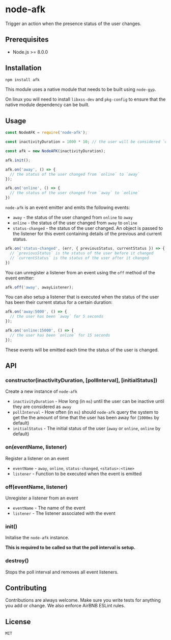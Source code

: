 # node-afk

Trigger an action when the presence status of the user changes.

## Prerequisites

- Node.js >= 8.0.0

## Installation

```sh
npm install afk
```

This module uses a native module that needs to be built using `node-gyp`.

On linux you will need to install `libxss-dev` and `pkg-config` to ensure that the native module dependency can be built.

## Usage

```js
const NodeAFK = require('node-afk');

const inactivityDuration = 1000 * 10; // the user will be considered `offline` after 10 seconds

const afk = new NodeAFK(inactivityDuration);

afk.init();

afk.on('away', () => {
  // the status of the user changed from `online` to `away`
});

afk.on('online', () => {
  // the status of the user changed from `away` to `online`
})
```

`node-afk` is an event emitter and emits the following events:

- `away` - the status of the user changed from `online` to `away`
- `online` - the status of the user changed from `away` to `online`
- `status-changed` - the status of the user changed. An object is passed to the listener for this event containing details of the previous and current status.

```js
afk.on('status-changed', (err, { previousStatus, currentStatus }) => {
  // `previousStatus` is the status of the user before it changed
  // `currentStatus` is the status of the user after it changed
})
```

You can unregister a listener from an event using the `off` method of the event emitter:

```js
afk.off('away', awayListener);
```

You can also setup a listener that is executed when the status of the user has been their current status for a certain duration:

```js
afk.on('away:5000', () => {
  // the user has been `away` for 5 seconds
});

afk.on('online:15000', () => {
  // the user has been `online` for 15 seconds
});
```

These events will be emitted each time the status of the user is changed.

## API

### constructor(inactivityDuration, [pollInterval], [initialStatus])

Create a new instance of `node-afk`

- `inactivityDuration` - How long (in `ms`) until the user can be inactive until they are considered as `away`
- `pollInterval` - How often (in `ms`) should `node-afk`  query the system to get the the amount of time that the user has been away for (`1000ms` by default)
- `initialStatus` - The initial status of the user (`away` or `online`, `online` by default)

### on(eventName, listener)

Register a listener on an event

- `eventName` - `away`, `online`, `status-changed`, `<status>:<time>`
- `listener` - Function to be executed when the event is emitted

### off(eventName, listener)

Unregister a listener from an event

- `eventName` - The name of the event
- `listener` - The listener associated with the event

### init()

Initalise the `node-afk` instance. 

**This is required to be called so that the poll interval is setup.**

### destroy()

Stops the poll interval and removes all event listeners.

## Contributing

Contributions are always welcome. Make sure you write tests for anything you add or change. We also enforce AirBNB ESLint rules.

## License

`MIT`

